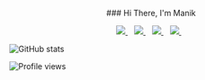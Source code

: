 <p align='center'>
  ### Hi There, I'm Manik
<p/>  


<p align='center'>
  
  <a href="https://www.linkedin.com/in/manik-a-a-ngurah-59b228149/">
    <img src="https://img.shields.io/badge/linkedin-%230077B5.svg?&style=for-the-badge&logo=linkedin&logoColor=white" />
  </a>&nbsp;&nbsp;
  <a href="https://www.instagram.com/keysnam/">
    <img src="https://img.shields.io/badge/instagram-%23E4405F.svg?&style=for-the-badge&logo=instagram&logoColor=white" />        
  </a>&nbsp;&nbsp;
   <a href="https://stackoverflow.com/users/11517573/manik-a-a-ngurah">
    <img src="https://img.shields.io/badge/stackoverflow-%23F48024.svg?&style=for-the-badge&logo=stackoverflow&logoColor=white" />        
  </a>&nbsp;&nbsp;
   <a href="https://codepen.io/manik5">
    <img src="https://img.shields.io/badge/codepen-%23131417.svg?&style=for-the-badge&logo=codepen&logoColor=white" />        
  </a>&nbsp;&nbsp;
  
  
</p> 

![GitHub stats](https://github-readme-stats.vercel.app/api?username=Manik5&show_icons=true)  

![Profile views](https://gpvc.arturio.dev/Manik5)  
